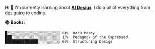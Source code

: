 Hi 👋
I'm currently learning about [**AI Design**](./AI_Design.md). I do a bit of everything from [designing](http://www.dribbble.com/nabil) to coding.

**📚 Books:**

```text
█░░░░░░░░░░░░░░░░░░░░░░░░ 04%  Dark Money
███░░░░░░░░░░░░░░░░░░░░░░ 13%  Pedagogy of the Oppressed
███████████████░░░░░░░░░░ 60%  Structuring Design
```
